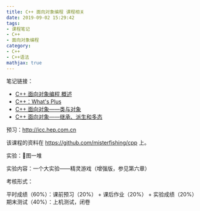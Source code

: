 ```yaml
---
title: C++ 面向对象编程 课程相关
date: 2019-09-02 15:29:42
tags:
- 课程笔记
- C++
- 面向对象编程
category:
- C++
- C++语法
mathjax: true
---
```


笔记链接：

* [C++ 面向对象编程 概述](../cpp-oop-summerize)
* [C++：What's Plus](../cpp-whats-plus)
* [C++ 面向对象——类与对象](../cpp-class-and-object)
* [C++ 面向对象——继承、派生和多态](../cpp-inheritance-derive-polymorphism)

预习：http://icc.hep.com.cn

该课程的资料在 https://github.com/misterfishing/cpp 上。

实验：🐎图一堆

实验内容：一个大实验——精灵游戏（增强版，参见第六章）

考核形式：

平时成绩（60%）：课前预习（20%） + 课后作业（20%） + 实验成绩（20%）
期末测试（40%）：上机测试，闭卷
